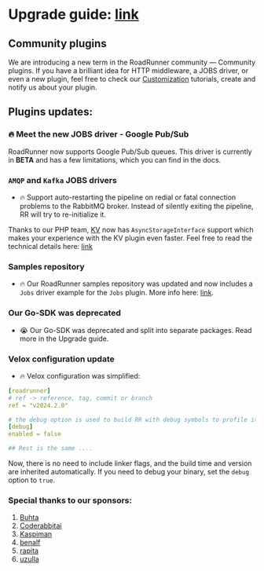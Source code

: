 # Upgrade guide: [link](https://docs.roadrunner.dev/docs/general/compatibility#upgrading-to-roadrunner-v2024.2.x)

## Community plugins

We are introducing a new term in the RoadRunner community — Community plugins. 
If you have a brilliant idea for HTTP middleware, a JOBS driver, or even a new plugin, feel free to check our 
[Customization](../customization) tutorials, create and notify us about your plugin.

## Plugins updates:

### 🔥 Meet the new JOBS driver - Google Pub/Sub
RoadRunner now supports Google Pub/Sub queues. This driver is currently in **BETA** and has a few limitations, which you can find in the docs.

### `AMQP` and `Kafka` JOBS drivers

- 🔥 Support auto-restarting the pipeline on redial or fatal connection problems to the RabbitMQ broker. Instead of silently exiting the pipeline, RR will try to re-initialize it.

Thanks to our PHP team, [KV](https://github.com/roadrunner-php/kv/releases/tag/v4.3.0) now has `AsyncStorageInterface` support which makes your experience with the KV plugin even faster.
Feel free to read the technical details here: [link](https://github.com/roadrunner-php/goridge/pull/22)

### Samples repository

- 🔥 Our RoadRunner samples repository was updated and now includes a `Jobs` driver example for the `Jobs` plugin.
More info here: [link](https://github.com/roadrunner-server/samples).


### Our Go-SDK was deprecated

- 😭 Our Go-SDK was deprecated and split into separate packages. Read more in the Upgrade guide.


### Velox configuration update

- 🔥 Velox configuration was simplified:

```yaml
[roadrunner]
# ref -> reference, tag, commit or branch
ref = "v2024.2.0"

# the debug option is used to build RR with debug symbols to profile it with pprof
[debug]
enabled = false

## Rest is the same ....
```

Now, there is no need to include linker flags, and the build time and version are inherited automatically.
If you need to debug your binary, set the `debug` option to `true`.

### Special thanks to our sponsors:

1. [Buhta](https://github.com/buhta)
2. [Coderabbitai](https://github.com/coderabbitai)
3. [Kaspiman](https://github.com/Kaspiman)
4. [benalf](https://github.com/benalf)
5. [rapita](https://github.com/rapita)
6. [uzulla](https://github.com/uzulla)
